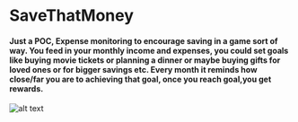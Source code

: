 # SaveThatMoney
#### Just a POC, Expense monitoring to encourage saving in a game sort of way. You feed in your monthly income and expenses, you could set goals like buying movie tickets or planning a dinner or maybe buying gifts for loved ones or for bigger savings etc. Every month it reminds how close/far you are to achieving that goal, once you reach goal,you get rewards. 

![alt text](https://cdn.pixabay.com/photo/2018/06/03/17/36/save-3451075_960_720.jpg)
